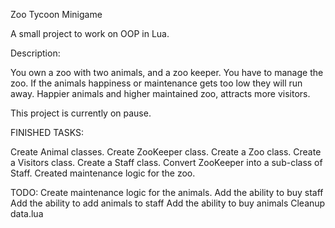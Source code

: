 Zoo Tycoon Minigame

A small project to work on OOP in Lua.

Description:

You own a zoo with two animals, and a zoo keeper. You have to manage the zoo.
If the animals happiness or maintenance gets too low they will run away.
Happier animals and higher maintained zoo, attracts more visitors.

This project is currently on pause.

FINISHED TASKS:

Create Animal classes.
Create ZooKeeper class.
Create a Zoo class.
Create a Visitors class.
Create a Staff class.
Convert ZooKeeper into a sub-class of Staff.
Created maintenance logic for the zoo.

TODO:
Create maintenance logic for the animals.
Add the ability to buy staff
Add the ability to add animals to staff
Add the ability to buy animals
Cleanup data.lua
